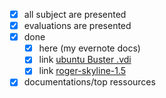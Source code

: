- [x] all subject are presented
- [x] evaluations are presented
- [x] done
  - [x] here (my evernote docs)
  - [x] link [ubuntu Buster .vdi](https://mega.nz/file/w3BRyAIA#ksbNQ1AQPu-sf1wWLhbrhugBGZRsfvzAgGgqdve85dA)
  - [x] link [roger-skyline-1.5](https://github.com/mohaslimani/roger-skyline-1)
- [x] documentations/top ressources
